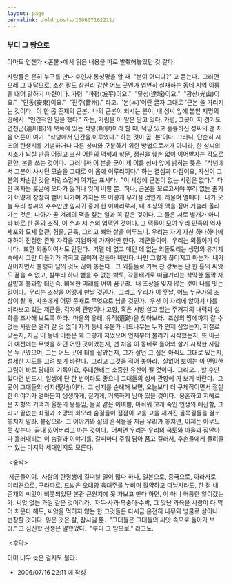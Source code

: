 ```yaml
---
layout: page
permalink: /old_posts/200607162211/
---
```


### 부디 그 땅으로

아마도 언젠가 <혼불>에서 읽은 내용을 따로 발췌해놓았던 것 같다.



사람들은 흔히 누구를 만나 수인사 통성명을 할 때
 "본이 어디냐?"
고 묻는다.
 그러면 으레 그 대답으로, 조선 팔도 삼천리 강산 어느 곳엔가 엄연히 실재하는 동네 지역 이름을 대어 말하기 마련이다. 가령
 "파평(坡平)이요."
 "달성(達城)이요."
 "광산(光山)이요."
 "안동(安東)이요."
 "진주(晋州)."
라고.
 '본(本)'이란 글자 그대로 '근본'을 가리키는 것이다.
 이 한 몸 존재의 근본.
 나의 근본이 되시는 분이, 내 성씨 앞에 붙인 지명의 땅에서
 "인간적인 일을 했다."
하는, 기림을 이 말은 담고 있다. 가령, 그곳이 저 경기도 연천군(連川郡)의 북쪽에 있는 삭녕(朔寧)이라 할 때, 덕망 있고 훌륭하신 성씨의 맨 처음 어른이 여기
 "삭녕에서 인간을 이루었다."
하는 것이 곧 '본'이다. 그러니, 단순히 시조의 탄생지를 기념하거나 다른 성씨와 구분하기 위한 방법으로서가 아니라, 한 성씨의 시조가 되실 만큼 어질고 크신 어른의 덕행과 학문, 정신을 훼손 없이 이어받자는 각오로 관향, 본을 쓰는 것이다.
 그러니까 이 본을 굳이 제 이름 성씨 앞에 밝히는 뜻은
 "삭녕에서 그분이 사시던 모습을 그대로 이 몸에 이루리이다."
하는 결심과 다짐이요, 자신이 그분의 자손인 것을 자랑스럽게 여기는 표시다.
 "이 세상에 근본이 없는 사람은 없다."
 다만 혹자는 훗날에 오다가 잃거나 잊어 버릴 뿐.
 허나, 근본을 모르고서야 뿌리 없는 줄기가 어떻게 창창히 뻗어 나가며 가지는 또 어떻게 우거질 것인가. 하물며 열매야.
 내가 오늘 우리 성씨의 수수만만 잎사귀 중에 한 이파리로서, 내 조상의 맥을 짚어 거슬러 올라가는 것은, 나아가 곧 겨레의 맥을 짚는 일과 꼭 같은 것이다. 그 둘은 서로 별개가 아니라 바로 한 몸의 조직, 이 손과 저 손의 엽맥인 것이다. 그 맥들이 모여 우리 민족의 역사 세포와 모세 혈관, 힘줄, 근육, 그리고 뼈와 살을 이루느니. 우리는 자기 자신 하나하나에 대하여 진정한 존재 자각을 지엄하게 가져야만 한다.
 제군들이여.
 우리는 외톨이가 아니다.
 또한 외톨이여서도 안된다.
 기댈 데 없고 매인 데 없는 외돌토리는 생명의 유기체 속에서 그만 피돌기가 막히고 끊어져 겉돌아 버린다. 나만 그렇게 끊어지고 마는가. 내가 끊어지면서 불행히 남의 것도 끊어 놓는다.
 그 외톨들로 가득 찬 강토는 단 한 톨의 씨앗도 품을 수 없고, 실뿌리 하나 뻗을 수 없는 박토, 각동배기로 떠글거리는 삭막한 돌짝 자갈밭에 불과할 터인즉. 비옥한 미래를 어이 꿈꾸랴.
 내 조상을 잊지 않는 것이 나를 잇는 길이다.
 우리는 조상을 어떻게 만날 것인가.
 그리고 우리가 이 훗날, 어느 누군가의 조상이 될 때, 자손에게 어떤 존재로 무엇으로 남을 것인가.
 우선 이 자리에 앉아서 나를 바라보고 있는 제군들, 각자의 관향이나 고향, 혹은 시방 살고 있는 주거지의 내력과 설화를 조사해 보도록 하라.
 마을의 유래, 유적(遺跡)을 찾아보라.
 조상의 땅에까지 갈 수 없는 사람은 멀리 갈 것 없이 자기 동네 우물가 버드나무는 누가 언제 심었는지, 저절로 났는지, 지금 이 동네 이름은 왜 그렇게 지었으며 언제부터 불리기 시작했는지, 또 이곳이 예전에는 무엇을 하던 어떤 곳이었는지, 맨 처음 이 동네로 들어와 살기 시작한 사람은 누구였으며, 그는 어느 곳에 터를 잡았는지, 그가 살던 그 집은 아직도 그대로 있는지, 섬세한 지도를 그려 보기 바란다.
 그리고 그것을 적어 놓아라.
 실없어 보이는 이 면밀한 그림이 바로 당대의 기록이요, 후대한테는 소중한 유산이 될 것이다.
 그리고... 할 수만 있다면 반드시, 일생에 단 한 번이라도 좋으니 그대들의 성씨 관향에 가 보기 바란다.
 그곳이 그대들의 성지(聖地)이다.
 그 성지를 순례해 보면, 오늘보다 더 구체적이면서 절실한 이야기가 얼마든지 생생하게, 질기게, 거룩하게 남아 있을 것이다.
 웅혼하고 지혜로운 지형의 기맥과 울분의 용틀임, 들꽃 같은 어여쁨, 아쉬워 고개 숙인 인생의 애잔함, 그리고 끝없는 좌절과 소망의 회오리 숨결들이 점점이 고을 고을 새겨진 골목길들을 결코 놓치지 말라. 붙잡으라. 그 이야기와 삶의 흔적들을 지금 우리가 놓치면, 이제는 아무도 못 찾는다. 끝내 잃어버리고 마는 것이다.
 어쩌면 우리는 우리의 국토와 마을과 집안마다 흘러내리는 이 숨결과 이야기를, 갈피마다 주워 담아 품고 길러서, 후손들에게 물려줄 수 있는 마지막 세대인지도 모른다.

 <중략>

 제군들이여.
 사람의 한평생에 길떠날 일이 많다 하나, 일본으로, 중국으로, 아라사로, 미리견으로, 구라파로, 드넓은 오대양 육대주를 누비며 활약하고 다닐지라도, 한 점 내 존재의 씨앗이 비롯되었던 본관 근원지에 못 가보고 만다 하면, 이 아니 허퉁한 일이겠는가. 씨앗 없는 과일 같은 것이리라.
 자두·사과·복숭아·수박, 그 맛난 과육을 사람이 다 먹어 치운다 해도, 씨앗을 먹히지 않는 한 그것들은 다시금 온전히 나무와 넝쿨로 살아나 번창할 것이다. 잃은 것은 살, 잠시일 뿐.
 "그대들은 그대들의 씨앗 속으로 돌아가 보라."
고 심진학 선생은 말했었다.
 "부디 그 땅으로."
라고도.

 <후략>


이미 너무 늦은 걸지도 몰라.
 
       


- 2006/07/16 22:11 에 작성